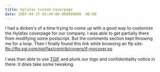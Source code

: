 ```yaml
---
title: Hylafax Custom Coverpage
date: 2007-04-27 05:44:00.000000000 -06:00
---
```

I had a dicken's of a time trying to come up with a good way to customize the Hylafax coverpage for our company.  I was able to get partially there from modifying some postscript.  But the comments section kept throwing me for a loop.  Then I finally found this link while browsing an ftp site:<br />ftp://ftp.sgi.com/sgi/fax/contrib/covers/jf-mycover.ps<br /><br />I was then able to use <a href="http://bourbon.usc.edu/tgif/download.html">TGIF</a> and plunk our logo and confidentiality notice in there.  It does take some tweaking.
